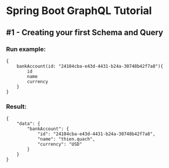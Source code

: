 # Spring Boot GraphQL Tutorial #
##  #1 - Creating your first Schema and Query
### Run example:
	{
  		bankAccount(id: "24104cba-e43d-4431-b24a-30748b42f7a8"){
    		id 
    		name 
    		currency
  		}
	}
### Result:
	{
		"data": {
			"bankAccount": {
				"id": "24104cba-e43d-4431-b24a-30748b42f7a8",
				"name": "thien.quach",
				"currency": "USD"
			}
		}
	}
